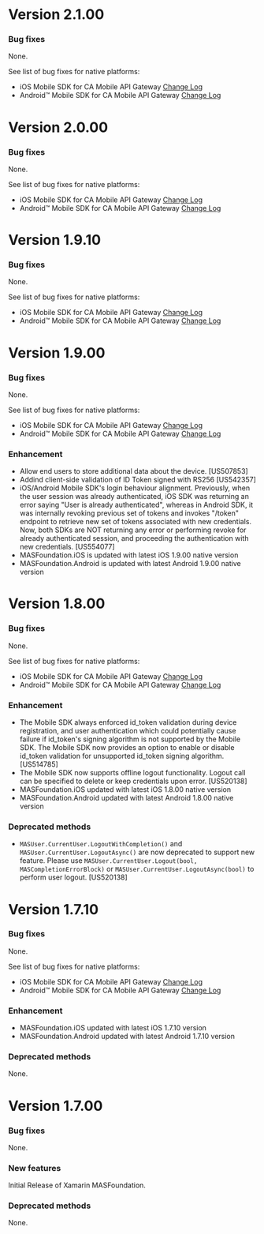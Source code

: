 # Version 2.1.00

### Bug fixes
None.

See list of bug fixes for native platforms:

* iOS Mobile SDK for CA Mobile API Gateway [Change Log](https://github.com/CAAPIM/iOS-MAS-Foundation/blob/Stable/CHANGELOG.md#version-2100)
* Android™ Mobile SDK for CA Mobile API Gateway [Change Log](https://github.com/CAAPIM/Android-MAS-SDK/blob/Stable/ChangeLog.md#version-2100)

# Version 2.0.00

### Bug fixes
None.

See list of bug fixes for native platforms:

* iOS Mobile SDK for CA Mobile API Gateway [Change Log](https://github.com/CAAPIM/iOS-MAS-Foundation/blob/Stable/CHANGELOG.md#version-2000)
* Android™ Mobile SDK for CA Mobile API Gateway [Change Log](https://github.com/CAAPIM/Android-MAS-SDK/blob/Stable/ChangeLog.md#version-2000)

# Version 1.9.10

### Bug fixes
None.

See list of bug fixes for native platforms:

* iOS Mobile SDK for CA Mobile API Gateway [Change Log](https://github.com/CAAPIM/iOS-MAS-Foundation/blob/Stable/CHANGELOG.md#version-1910)
* Android™ Mobile SDK for CA Mobile API Gateway [Change Log](https://github.com/CAAPIM/Android-MAS-SDK/blob/Stable/ChangeLog.md#version-1910)

# Version 1.9.00

### Bug fixes
None.

See list of bug fixes for native platforms:

* iOS Mobile SDK for CA Mobile API Gateway [Change Log](https://github.com/CAAPIM/iOS-MAS-Foundation/blob/Stable/CHANGELOG.md#version-1900)
* Android™ Mobile SDK for CA Mobile API Gateway [Change Log](https://github.com/CAAPIM/Android-MAS-SDK/blob/Stable/ChangeLog.md#version-1900)

### Enhancement
* Allow end users to store additional data about the device. [US507853]
* Addind client-side validation of ID Token signed with RS256 [US542357]
* iOS/Android Mobile SDK's login behaviour alignment. Previously, when the user session was already authenticated, iOS SDK was returning an error saying "User is already authenticated", whereas in Android SDK, it was internally revoking previous set of tokens and invokes "/token" endpoint to retrieve new set of tokens associated with new credentials. Now, both SDKs are NOT returning any error or performing revoke for already authenticated session, and proceeding the authentication with new credentials. [US554077]
* MASFoundation.iOS is updated with latest iOS 1.9.00 native version
* MASFoundation.Android is updated with latest Android 1.9.00 native version

# Version 1.8.00

### Bug fixes
None.

See list of bug fixes for native platforms:

* iOS Mobile SDK for CA Mobile API Gateway [Change Log](https://github.com/CAAPIM/iOS-MAS-Foundation/blob/Stable/CHANGELOG.md#version-1800)
* Android™ Mobile SDK for CA Mobile API Gateway [Change Log](https://github.com/CAAPIM/Android-MAS-SDK/blob/Stable/ChangeLog.md#version-1800)

### Enhancement
* The Mobile SDK always enforced id_token validation during device registration, and user authentication which could potentially cause failure if id_token's signing algorithm is not supported by the Mobile SDK.  The Mobile SDK now provides an option to enable or disable id_token validation for unsupported id_token signing algorithm. [US514785]
* The Mobile SDK now supports offline logout functionality. Logout call can be specified to delete or keep credentials upon error. [US520138]
* MASFoundation.iOS updated with latest iOS 1.8.00 native version
* MASFoundation.Android updated with latest Android 1.8.00 native version

### Deprecated methods
- `MASUser.CurrentUser.LogoutWithCompletion()` and `MASUser.CurrentUser.LogoutAsync()` are now deprecated to support new feature. Please use `MASUser.CurrentUser.Logout(bool, MASCompletionErrorBlock)` or `MASUser.CurrentUser.LogoutAsync(bool)` to perform user logout. [US520138]

# Version 1.7.10

### Bug fixes
None.

See list of bug fixes for native platforms:

* iOS Mobile SDK for CA Mobile API Gateway [Change Log](https://github.com/CAAPIM/iOS-MAS-Foundation/blob/Stable/CHANGELOG.md#version-1710)
* Android™ Mobile SDK for CA Mobile API Gateway [Change Log](https://github.com/CAAPIM/Android-MAS-SDK/blob/Stable/ChangeLog.md#version-1710)

### Enhancement
* MASFoundation.iOS updated with latest iOS 1.7.10 version
* MASFoundation.Android updated with latest Android 1.7.10 version

### Deprecated methods
None.

# Version 1.7.00

### Bug fixes
None.

### New features
Initial Release of Xamarin MASFoundation.

### Deprecated methods
None. 

 [mag]: https://docops.ca.com/mag
 [mas.ca.com]: http://mas.ca.com/
 [docs]: http://mas.ca.com/docs/
 [blog]: http://mas.ca.com/blog/

 [releases]: ../../releases
 [contributing]: /CONTRIBUTING.md
 [license-link]: /LICENSE


